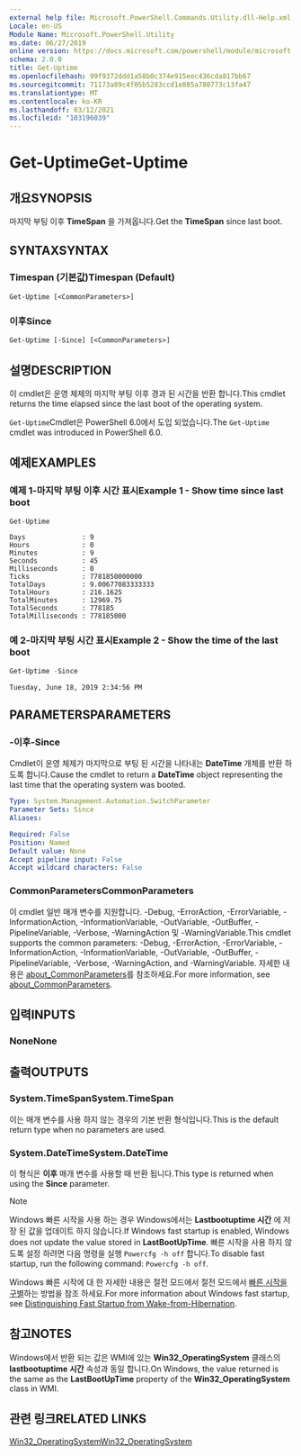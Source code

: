 ```yaml
---
external help file: Microsoft.PowerShell.Commands.Utility.dll-Help.xml
Locale: en-US
Module Name: Microsoft.PowerShell.Utility
ms.date: 06/27/2019
online version: https://docs.microsoft.com/powershell/module/microsoft.powershell.utility/get-uptime?view=powershell-7.2&WT.mc_id=ps-gethelp
schema: 2.0.0
title: Get-Uptime
ms.openlocfilehash: 99f9372ddd1a58b0c374e915eec436cda817bb67
ms.sourcegitcommit: 71173a89c4f05b5283ccd1e885a780773c13fa47
ms.translationtype: MT
ms.contentlocale: ko-KR
ms.lasthandoff: 03/12/2021
ms.locfileid: "103196039"
---
```

# <span data-ttu-id="29137-102">Get-Uptime</span><span class="sxs-lookup"><span data-stu-id="29137-102">Get-Uptime</span></span>

## <span data-ttu-id="29137-103">개요</span><span class="sxs-lookup"><span data-stu-id="29137-103">SYNOPSIS</span></span>
<span data-ttu-id="29137-104">마지막 부팅 이후 **TimeSpan** 을 가져옵니다.</span><span class="sxs-lookup"><span data-stu-id="29137-104">Get the **TimeSpan** since last boot.</span></span>

## <span data-ttu-id="29137-105">SYNTAX</span><span class="sxs-lookup"><span data-stu-id="29137-105">SYNTAX</span></span>

### <span data-ttu-id="29137-106">Timespan (기본값)</span><span class="sxs-lookup"><span data-stu-id="29137-106">Timespan (Default)</span></span>

```
Get-Uptime [<CommonParameters>]
```

### <span data-ttu-id="29137-107">이후</span><span class="sxs-lookup"><span data-stu-id="29137-107">Since</span></span>

```
Get-Uptime [-Since] [<CommonParameters>]
```

## <span data-ttu-id="29137-108">설명</span><span class="sxs-lookup"><span data-stu-id="29137-108">DESCRIPTION</span></span>

<span data-ttu-id="29137-109">이 cmdlet은 운영 체제의 마지막 부팅 이후 경과 된 시간을 반환 합니다.</span><span class="sxs-lookup"><span data-stu-id="29137-109">This cmdlet returns the time elapsed since the last boot of the operating system.</span></span>

<span data-ttu-id="29137-110">`Get-Uptime`Cmdlet은 PowerShell 6.0에서 도입 되었습니다.</span><span class="sxs-lookup"><span data-stu-id="29137-110">The `Get-Uptime` cmdlet was introduced in PowerShell 6.0.</span></span>

## <span data-ttu-id="29137-111">예제</span><span class="sxs-lookup"><span data-stu-id="29137-111">EXAMPLES</span></span>

### <span data-ttu-id="29137-112">예제 1-마지막 부팅 이후 시간 표시</span><span class="sxs-lookup"><span data-stu-id="29137-112">Example 1 - Show time since last boot</span></span>

```powershell
Get-Uptime
```

```Output
Days              : 9
Hours             : 0
Minutes           : 9
Seconds           : 45
Milliseconds      : 0
Ticks             : 7781850000000
TotalDays         : 9.00677083333333
TotalHours        : 216.1625
TotalMinutes      : 12969.75
TotalSeconds      : 778185
TotalMilliseconds : 778185000
```

### <span data-ttu-id="29137-113">예 2-마지막 부팅 시간 표시</span><span class="sxs-lookup"><span data-stu-id="29137-113">Example 2 - Show the time of the last boot</span></span>

```powershell
Get-Uptime -Since
```

```Output
Tuesday, June 18, 2019 2:34:56 PM
```

## <span data-ttu-id="29137-114">PARAMETERS</span><span class="sxs-lookup"><span data-stu-id="29137-114">PARAMETERS</span></span>

### <span data-ttu-id="29137-115">-이후</span><span class="sxs-lookup"><span data-stu-id="29137-115">-Since</span></span>

<span data-ttu-id="29137-116">Cmdlet이 운영 체제가 마지막으로 부팅 된 시간을 나타내는 **DateTime** 개체를 반환 하도록 합니다.</span><span class="sxs-lookup"><span data-stu-id="29137-116">Cause the cmdlet to return a **DateTime** object representing the last time that the operating system was booted.</span></span>

```yaml
Type: System.Management.Automation.SwitchParameter
Parameter Sets: Since
Aliases:

Required: False
Position: Named
Default value: None
Accept pipeline input: False
Accept wildcard characters: False
```

### <span data-ttu-id="29137-117">CommonParameters</span><span class="sxs-lookup"><span data-stu-id="29137-117">CommonParameters</span></span>

<span data-ttu-id="29137-118">이 cmdlet 일반 매개 변수를 지원합니다. -Debug, -ErrorAction, -ErrorVariable, -InformationAction, -InformationVariable, -OutVariable, -OutBuffer, -PipelineVariable, -Verbose, -WarningAction 및 -WarningVariable.</span><span class="sxs-lookup"><span data-stu-id="29137-118">This cmdlet supports the common parameters: -Debug, -ErrorAction, -ErrorVariable, -InformationAction, -InformationVariable, -OutVariable, -OutBuffer, -PipelineVariable, -Verbose, -WarningAction, and -WarningVariable.</span></span> <span data-ttu-id="29137-119">자세한 내용은 [about_CommonParameters](https://go.microsoft.com/fwlink/?LinkID=113216)를 참조하세요.</span><span class="sxs-lookup"><span data-stu-id="29137-119">For more information, see [about_CommonParameters](https://go.microsoft.com/fwlink/?LinkID=113216).</span></span>

## <span data-ttu-id="29137-120">입력</span><span class="sxs-lookup"><span data-stu-id="29137-120">INPUTS</span></span>

### <span data-ttu-id="29137-121">None</span><span class="sxs-lookup"><span data-stu-id="29137-121">None</span></span>

## <span data-ttu-id="29137-122">출력</span><span class="sxs-lookup"><span data-stu-id="29137-122">OUTPUTS</span></span>

### <span data-ttu-id="29137-123">System.TimeSpan</span><span class="sxs-lookup"><span data-stu-id="29137-123">System.TimeSpan</span></span>

<span data-ttu-id="29137-124">이는 매개 변수를 사용 하지 않는 경우의 기본 반환 형식입니다.</span><span class="sxs-lookup"><span data-stu-id="29137-124">This is the default return type when no parameters are used.</span></span>

### <span data-ttu-id="29137-125">System.DateTime</span><span class="sxs-lookup"><span data-stu-id="29137-125">System.DateTime</span></span>

<span data-ttu-id="29137-126">이 형식은 **이후** 매개 변수를 사용할 때 반환 됩니다.</span><span class="sxs-lookup"><span data-stu-id="29137-126">This type is returned when using the **Since** parameter.</span></span>

> [!NOTE]
> <span data-ttu-id="29137-127">Windows 빠른 시작을 사용 하는 경우 Windows에서는 **Lastbootuptime 시간** 에 저장 된 값을 업데이트 하지 않습니다.</span><span class="sxs-lookup"><span data-stu-id="29137-127">If Windows fast startup is enabled, Windows does not update the value stored in **LastBootUpTime**.</span></span> <span data-ttu-id="29137-128">빠른 시작을 사용 하지 않도록 설정 하려면 다음 명령을 실행 `Powercfg -h off` 합니다.</span><span class="sxs-lookup"><span data-stu-id="29137-128">To disable fast startup, run the following command: `Powercfg -h off`.</span></span>
>
> <span data-ttu-id="29137-129">Windows 빠른 시작에 대 한 자세한 내용은 절전 모드에서 절전 모드에서 [빠른 시작을 구별](/windows-hardware/drivers/kernel/distinguishing-fast-startup-from-wake-from-hibernation)하는 방법을 참조 하세요.</span><span class="sxs-lookup"><span data-stu-id="29137-129">For more information about Windows fast startup, see [Distinguishing Fast Startup from Wake-from-Hibernation](/windows-hardware/drivers/kernel/distinguishing-fast-startup-from-wake-from-hibernation).</span></span>

## <span data-ttu-id="29137-130">참고</span><span class="sxs-lookup"><span data-stu-id="29137-130">NOTES</span></span>

<span data-ttu-id="29137-131">Windows에서 반환 되는 값은 WMI에 있는 **Win32_OperatingSystem** 클래스의 **lastbootuptime 시간** 속성과 동일 합니다.</span><span class="sxs-lookup"><span data-stu-id="29137-131">On Windows, the value returned is the same as the **LastBootUpTime** property of the **Win32_OperatingSystem** class in WMI.</span></span>

## <span data-ttu-id="29137-132">관련 링크</span><span class="sxs-lookup"><span data-stu-id="29137-132">RELATED LINKS</span></span>

[<span data-ttu-id="29137-133">Win32_OperatingSystem</span><span class="sxs-lookup"><span data-stu-id="29137-133">Win32_OperatingSystem</span></span>](/windows/win32/cimwin32prov/win32-operatingsystem#properties)

